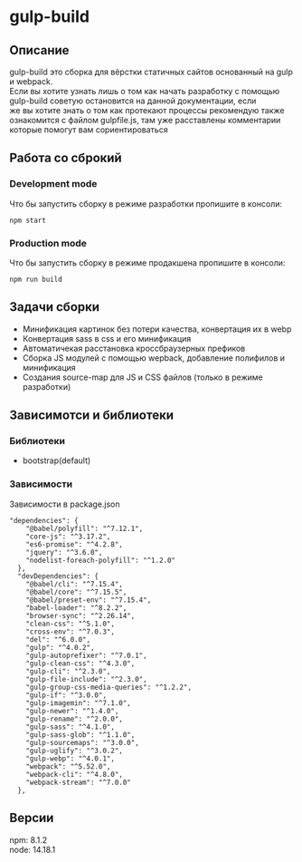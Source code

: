 # gulp-build

<h2>Описание</h2>

gulp-build это сборка для вёрстки статичных сайтов основанный на gulp и webpack.<br/>
Если вы хотите узнать лишь о том как начать разработку с помощью gulp-build советую остановится на данной документации, если <br>
же вы хотите знать о том как протекают процессы рекомендую также ознакомится с файлом gulpfile.js, там уже расставлены комментарии которые помогут вам сориентироваться

<h2>Работа со сброкий</h2>

<h3>Development mode</h3>
Что бы запустить сборку в режиме разработки пропишите в консоли:

```
npm start
```

<h3>Production mode</h3>
Что бы запустить сборку в режиме продакшена пропишите в консоли:

```
npm run build
```

<h2>Задачи сборки</h2>

<ul>
  <li>Минификация картинок без потери качества, конвертация их в webp</li>
  <li>Конвертация sass в css и его минификация</li>
  <li>Автоматичекая расстановка кроссбраузерных префиков</li>
  <li>Сборка JS модулей с помощью wepback, добавление полифилов и минификация</li>
  <li>Создания source-map для JS и CSS файлов (только в режиме разработки)</li>
</ul>
  
<h2>Зависимотси и библиотеки</h2>

<h3>Библиотеки</h3>

<ul>
  <li>bootstrap(default)</li>
</ul>

<h3>Зависимости</h3>

Зависимости в package.json

```
"dependencies": {
    "@babel/polyfill": "^7.12.1",
    "core-js": "^3.17.2",
    "es6-promise": "^4.2.8",
    "jquery": "^3.6.0",
    "nodelist-foreach-polyfill": "^1.2.0"
  },
  "devDependencies": {
    "@babel/cli": "^7.15.4",
    "@babel/core": "^7.15.5",
    "@babel/preset-env": "^7.15.4",
    "babel-loader": "^8.2.2",
    "browser-sync": "^2.26.14",
    "clean-css": "^5.1.0",
    "cross-env": "^7.0.3",
    "del": "^6.0.0",
    "gulp": "^4.0.2",
    "gulp-autoprefixer": "^7.0.1",
    "gulp-clean-css": "^4.3.0",
    "gulp-cli": "^2.3.0",
    "gulp-file-include": "^2.3.0",
    "gulp-group-css-media-queries": "^1.2.2",
    "gulp-if": "^3.0.0",
    "gulp-imagemin": "^7.1.0",
    "gulp-newer": "^1.4.0",
    "gulp-rename": "^2.0.0",
    "gulp-sass": "^4.1.0",
    "gulp-sass-glob": "^1.1.0",
    "gulp-sourcemaps": "^3.0.0",
    "gulp-uglify": "^3.0.2",
    "gulp-webp": "^4.0.1",
    "webpack": "^5.52.0",
    "webpack-cli": "^4.8.0",
    "webpack-stream": "^7.0.0"
  },
```

<h2>Версии</h2>
npm: 8.1.2 <br/>
node: 14.18.1


